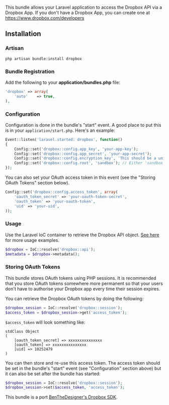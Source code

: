 This bundle allows your Laravel application to access the Dropbox API via a Dropbox App. If you don't have a Dropbox App, you can create one at https://www.dropbox.com/developers

## Installation
### Artisan
    php artisan bundle:install dropbox

### Bundle Registration
Add the following to your **application/bundles.php** file:

```php
'dropbox' => array(
    'auto'    => true,
),
```

### Configuration
Configuration is done in the bundle's "start" event. A good place to put this is in your `application/start.php`. Here's an example:

```php
Event::listen('laravel.started: dropbox', function()
{
    Config::set('dropbox::config.app_key', 'your-app-key');
    Config::set('dropbox::config.app_secret', 'your-app-secret');
    Config::set('dropbox::config.encryption_key', 'This should be a unique 32-character string');
    Config::set('dropbox::config.root', 'sandbox'); // Either 'sandbox' or 'dropbox'
});
```

You can also set your OAuth access token in this event (see the "Storing OAuth Tokens" section below).

```php
Config::set('dropbox::config.access_token', array(
    'oauth_token_secret' => 'your-oauth-token-secret',
    'oauth_token' => 'your-oauth-token',
    'uid' => 'your-uid',
));
```

### Usage
Use the Laravel IoC container to retrieve the Dropbox API object. [See here](https://github.com/BenTheDesigner/Dropbox/tree/master/examples) for more usage examples.

```php
$dropbox = IoC::resolve('dropbox::api');
$metadata = $dropbox->metadata();
```

### Storing OAuth Tokens
This bundle stores OAuth tokens using PHP sessions. It is recommended that you store OAuth tokens somewhere more permanent so that your users don't have to authorise your Dropbox app every time their session expires.

You can retrieve the Dropbox OAuth tokens by doing the following:

```php
$dropbox_session = IoC::resolve('dropbox::session');
$access_token = $dropbox_session->get('access_token');
```

`$access_token` will look something like:

    stdClass Object
    (
        [oauth_token_secret] => xxxxxxxxxxxxxxx
        [oauth_token] => xxxxxxxxxxxxxxx
        [uid] => 10252479
    )

You can then store and re-use this access token. The access token should be set in the bundle's "start" event (see "Configuration" section above) but it can also be set after the bundle has started:

```php
$dropbox_session = IoC::resolve('dropbox::session');
$dropbox_session->set($access_token, 'access_token');
```

This bundle is a port [BenTheDesigner's Dropbox SDK](https://github.com/BenTheDesigner/Dropbox).
